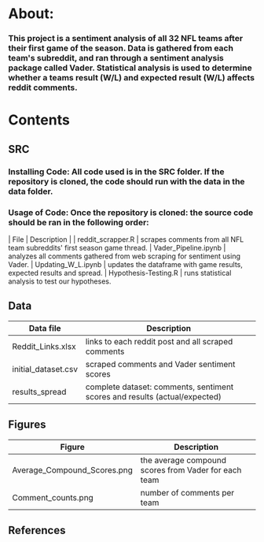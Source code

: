 # About:
### This project is a sentiment analysis of all 32 NFL teams after their first game of the season. Data is gathered from each team's subreddit, and ran through a sentiment analysis package called Vader. Statistical analysis is used to determine whether a teams result (W/L) and expected result (W/L) affects reddit comments. 
# Contents
## SRC 
### Installing Code: All code used is in the SRC folder. If the repository is cloned, the code should run with the data in the data folder.
### Usage of Code: Once the repository is cloned: the source code should be ran in the following order:  
| File | Description |
| reddit_scrapper.R | scrapes comments from all NFL team subreddits' first season game thread.
| Vader_Pipeline.ipynb | analyzes all comments gathered from web scraping for sentiment using Vader.
| Updating_W_L.ipynb | updates the dataframe with game results, expected results and spread.
| Hypothesis-Testing.R | runs statistical analysis to test our hypotheses. 
## Data
| Data file | Description |
| --- | --- |
| Reddit_Links.xlsx | links to each reddit post and all scraped comments |
| initial_dataset.csv | scraped comments and Vader sentiment scores |
| results_spread | complete dataset: comments, sentiment scores and results (actual/expected) |
## Figures
| Figure | Description |
| --- | --- |
| Average_Compound_Scores.png | the average compound scores from Vader for each team |
| Comment_counts.png | number of comments per team |
## References
### 
